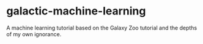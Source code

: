 # galactic-machine-learning
A machine learning tutorial based on the Galaxy Zoo tutorial and the depths of my own ignorance.
